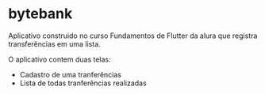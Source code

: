 # bytebank

Aplicativo construido no curso Fundamentos de Flutter da alura que registra transferências em uma lista. 

O aplicativo contem duas telas: 
- Cadastro de uma tranferências
- Lista de todas tranferências realizadas
